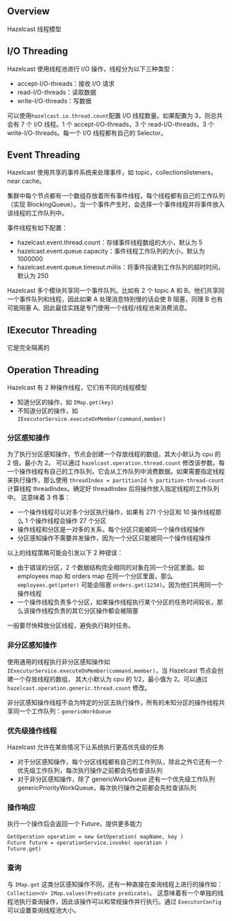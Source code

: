 ## Overview 
Hazelcast 线程模型

## I/O Threading
Hazelcast 使用线程池进行 I/O 操作，线程分为以下三种类型：
* accept-I/O-threads：接收 I/O 请求
* read-I/O-threads：读取数据
* write-I/O-threads：写数据

可以使用`hazelcast.io.thread.count`配置 I/O 线程数量。如果配置为 3，则总共会有 7 个 I/O 线程。1 个 accept-I/O-threads，3 个
read-I/O-threads，3 个 write-I/O-threads。每一个 I/O 线程都有自己的 Selector。

## Event Threading
Hazelcast 使用共享的事件系统来处理事件，如 topic，collectionslisteners，near cache。

集群中每个节点都有一个数组存放着所有事件线程，每个线程都有自己的工作队列（实现 BlockingQueue）。当一个事件产生时，会选择一个事件线程并将事件放入
该线程的工作队列中。

事件线程有如下配置：
* hazelcast.event.thread.count：存储事件线程数组的大小，默认为 5
* hazelcast.event.queue.capacity：事件线程工作队列的大小，默认为  1000000
* hazelcast.event.queue.timeout.millis：将事件投递到工作队列的超时时间，默认为 250

Hazelcast 多个模块共享同一个事件队列。比如有 2 个 topic A 和 B。他们共享同一个事件队列和线程，因此如果 A 处理消息特别慢的话会使 B 阻塞，同理
B 也有可能阻塞 A。因此最佳实践是专门使用一个线程/线程池来消费消息。

## IExecutor Threading
它是完全隔离的

## Operation Threading
Hazelcast 有 2 种操作线程，它们有不同的线程模型
* 知道分区的操作，如 `IMap.get(key)`
* 不知道分区的操作，如 `IExecutorService.executeOnMember(command,member)`

### 分区感知操作
为了执行分区感知操作，节点会创建一个存放线程的数组，其大小默认为 cpu 的 2 倍，最小为 2。 可以通过 `hazelcast.operation.thread.count` 
修改该参数。每一个操作线程有自己的工作队列，它会从工作队列中消费数据。如果需要指定线程来执行操作，那么使用 
`threadIndex = partitionId % partition-thread-count`计算线程 threadIndex。确定好 threadIndex 后将操作放入指定线程的工作队列中。
这意味着 3 件事：
* 一个操作线程可以对多个分区执行操作，如果有 271 个分区和 10 操作线程那么 1 个操作线程会操作 27 个分区
* 操作线程和分区是一对多的关系，每个分区只能被同一个操作线程操作
* 分区感知操作不需要并发操作，因为一个分区只能被同一个操作线程操作

以上的线程策略可能会引发以下 2 种错误：
* 由于错误的分区，2 个数据结构完全相同的对象在同一个分区里面。如 employees map 和 orders map 在同一个分区里面，那么 `employees.get(peter)`
可能会阻塞 `orders.get(1234)`。因为他们共用同一个操作线程
* 一个操作线程负责多个分区，如果操作线程执行某个分区的任务时间较长，那么该操作线程负责的其它分区操作都会被阻塞

一般要尽快释放分区线程，避免执行耗时任务。

### 非分区感知操作
使用通用的线程执行非分区感知操作如 `IExecutorService.executeOnMember(command,member)`，当 Hazelcast 节点会创建一个存放线程的数组，
其大小默认为 cpu 的 1/2，最小值为 2。可以通过 `hazelcast.operation.generic.thread.count` 修改。

非分区感知操作线程不会为特定的分区去执行操作，所有的未知分区的操作线程共享同一个工作队列：`genericWorkQueue`

### 优先级操作线程
Hazelcast 允许在某些情况下让系统执行更高优先级的任务
* 对于分区感知操作，每个分区线程都有自己的工作列队，除此之外它还有一个优先级工作队列，每次执行操作之前都会先检查该队列
* 对于非分区感知操作，除了 genericWorkQueue 还有一个优先级工作队列 genericPriorityWorkQueue，每次执行操作之前都会先检查该队列

### 操作响应
执行一个操作后会返回一个 Future，提供更多能力
```
GetOperation operation = new GetOperation( mapName, key )
Future future = operationService.invoke( operation )
future.get)
```

### 查询
与 `IMap.get` 这类分区感知操作不同，还有一种直接在查询线程上进行的操作如：`Collection<V> IMap.values(Predicate predicate)`。
这意味着有一个单独的线程池执行查询操作，因此该操作可以和常规操作并行执行。通过 `ExecutorConfig` 可以设置查询线程池大小。










